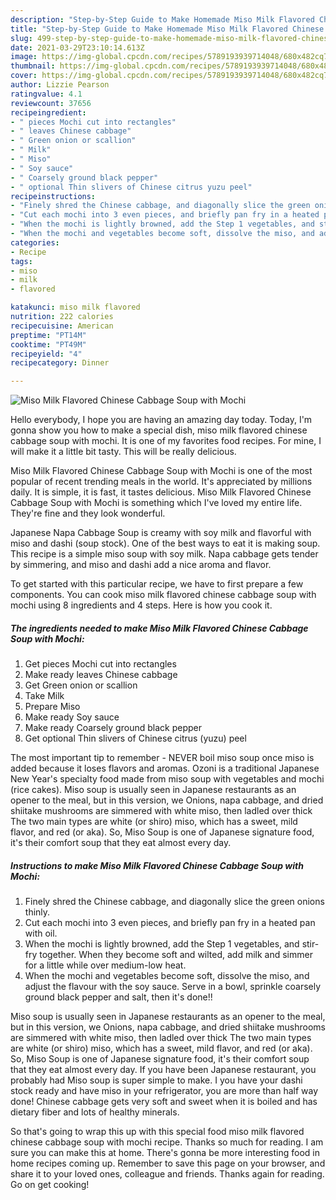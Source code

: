```yaml
---
description: "Step-by-Step Guide to Make Homemade Miso Milk Flavored Chinese Cabbage Soup with Mochi"
title: "Step-by-Step Guide to Make Homemade Miso Milk Flavored Chinese Cabbage Soup with Mochi"
slug: 499-step-by-step-guide-to-make-homemade-miso-milk-flavored-chinese-cabbage-soup-with-mochi
date: 2021-03-29T23:10:14.613Z
image: https://img-global.cpcdn.com/recipes/5789193939714048/680x482cq70/miso-milk-flavored-chinese-cabbage-soup-with-mochi-recipe-main-photo.jpg
thumbnail: https://img-global.cpcdn.com/recipes/5789193939714048/680x482cq70/miso-milk-flavored-chinese-cabbage-soup-with-mochi-recipe-main-photo.jpg
cover: https://img-global.cpcdn.com/recipes/5789193939714048/680x482cq70/miso-milk-flavored-chinese-cabbage-soup-with-mochi-recipe-main-photo.jpg
author: Lizzie Pearson
ratingvalue: 4.1
reviewcount: 37656
recipeingredient:
- " pieces Mochi cut into rectangles"
- " leaves Chinese cabbage"
- " Green onion or scallion"
- " Milk"
- " Miso"
- " Soy sauce"
- " Coarsely ground black pepper"
- " optional Thin slivers of Chinese citrus yuzu peel"
recipeinstructions:
- "Finely shred the Chinese cabbage, and diagonally slice the green onions thinly."
- "Cut each mochi into 3 even pieces, and briefly pan fry in a heated pan with oil."
- "When the mochi is lightly browned, add the Step 1 vegetables, and stir-fry together. When they become soft and wilted, add milk and simmer for a little while over medium-low heat."
- "When the mochi and vegetables become soft, dissolve the miso, and adjust the flavour with the soy sauce. Serve in a bowl, sprinkle coarsely ground black pepper and salt, then it&#39;s done!!"
categories:
- Recipe
tags:
- miso
- milk
- flavored

katakunci: miso milk flavored 
nutrition: 222 calories
recipecuisine: American
preptime: "PT14M"
cooktime: "PT49M"
recipeyield: "4"
recipecategory: Dinner

---
```



![Miso Milk Flavored Chinese Cabbage Soup with Mochi](https://img-global.cpcdn.com/recipes/5789193939714048/680x482cq70/miso-milk-flavored-chinese-cabbage-soup-with-mochi-recipe-main-photo.jpg)

Hello everybody, I hope you are having an amazing day today. Today, I'm gonna show you how to make a special dish, miso milk flavored chinese cabbage soup with mochi. It is one of my favorites food recipes. For mine, I will make it a little bit tasty. This will be really delicious.

Miso Milk Flavored Chinese Cabbage Soup with Mochi is one of the most popular of recent trending meals in the world. It's appreciated by millions daily. It is simple, it is fast, it tastes delicious. Miso Milk Flavored Chinese Cabbage Soup with Mochi is something which I've loved my entire life. They're fine and they look wonderful.

Japanese Napa Cabbage Soup is creamy with soy milk and flavorful with miso and dashi (soup stock). One of the best ways to eat it is making soup. This recipe is a simple miso soup with soy milk. Napa cabbage gets tender by simmering, and miso and dashi add a nice aroma and flavor.


To get started with this particular recipe, we have to first prepare a few components. You can cook miso milk flavored chinese cabbage soup with mochi using 8 ingredients and 4 steps. Here is how you cook it.

<!--inarticleads1-->

##### The ingredients needed to make Miso Milk Flavored Chinese Cabbage Soup with Mochi:

1. Get  pieces Mochi cut into rectangles
1. Make ready  leaves Chinese cabbage
1. Get  Green onion or scallion
1. Take  Milk
1. Prepare  Miso
1. Make ready  Soy sauce
1. Make ready  Coarsely ground black pepper
1. Get  optional Thin slivers of Chinese citrus (yuzu) peel


The most important tip to remember - NEVER boil miso soup once miso is added because it loses flavors and aromas. Ozoni is a traditional Japanese New Year&#39;s specialty food made from miso soup with vegetables and mochi (rice cakes). Miso soup is usually seen in Japanese restaurants as an opener to the meal, but in this version, we Onions, napa cabbage, and dried shiitake mushrooms are simmered with white miso, then ladled over thick The two main types are white (or shiro) miso, which has a sweet, mild flavor, and red (or aka). So, Miso Soup is one of Japanese signature food, it&#39;s their comfort soup that they eat almost every day. 

<!--inarticleads2-->

##### Instructions to make Miso Milk Flavored Chinese Cabbage Soup with Mochi:

1. Finely shred the Chinese cabbage, and diagonally slice the green onions thinly.
1. Cut each mochi into 3 even pieces, and briefly pan fry in a heated pan with oil.
1. When the mochi is lightly browned, add the Step 1 vegetables, and stir-fry together. When they become soft and wilted, add milk and simmer for a little while over medium-low heat.
1. When the mochi and vegetables become soft, dissolve the miso, and adjust the flavour with the soy sauce. Serve in a bowl, sprinkle coarsely ground black pepper and salt, then it&#39;s done!!


Miso soup is usually seen in Japanese restaurants as an opener to the meal, but in this version, we Onions, napa cabbage, and dried shiitake mushrooms are simmered with white miso, then ladled over thick The two main types are white (or shiro) miso, which has a sweet, mild flavor, and red (or aka). So, Miso Soup is one of Japanese signature food, it&#39;s their comfort soup that they eat almost every day. If you have been Japanese restaurant, you probably had Miso soup is super simple to make. I you have your dashi stock ready and have miso in your refrigerator, you are more than half way done! Chinese cabbage gets very soft and sweet when it is boiled and has dietary fiber and lots of healthy minerals. 

So that's going to wrap this up with this special food miso milk flavored chinese cabbage soup with mochi recipe. Thanks so much for reading. I am sure you can make this at home. There's gonna be more interesting food in home recipes coming up. Remember to save this page on your browser, and share it to your loved ones, colleague and friends. Thanks again for reading. Go on get cooking!
